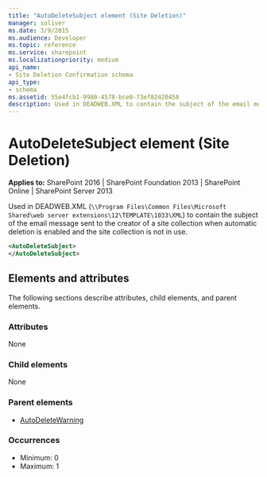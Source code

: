 ```yaml
---
title: "AutoDeleteSubject element (Site Deletion)"
manager: soliver
ms.date: 3/9/2015
ms.audience: Developer
ms.topic: reference
ms.service: sharepoint
ms.localizationpriority: medium
api_name:
- Site Deletion Confirmation schema
api_type:
- schema
ms.assetid: 55e4fcb1-9980-4578-bce0-73ef82420458
description: Used in DEADWEB.XML to contain the subject of the email message sent to the creator of a site collection when automatic deletion is enabled and the site collection is not in use.
---
```


# AutoDeleteSubject element (Site Deletion)

**Applies to:** SharePoint 2016 | SharePoint Foundation 2013 | SharePoint Online | SharePoint Server 2013
  
Used in DEADWEB.XML (`\\Program Files\Common Files\Microsoft Shared\web server extensions\12\TEMPLATE\1033\XML`) to contain the subject of the email message sent to the creator of a site collection when automatic deletion is enabled and the site collection is not in use.
  
```XML
<AutoDeleteSubject>
</AutoDeleteSubject>
```

## Elements and attributes

The following sections describe attributes, child elements, and parent elements.

### Attributes

None
   
### Child elements

None
   
### Parent elements

- [AutoDeleteWarning](autodeletewarning-element-site-deletion.md)
   
### Occurrences

- Minimum: 0
- Maximum: 1  

<br/> 
   

